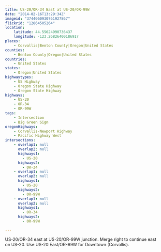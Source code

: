 ```yaml
---
title: US-20/OR-34 East at US-20/OR-99W
date: "2014-02-16T13:29:34Z"
imageid: "3744060930761927867"
flickrid: "12864505264"
location:
    latitude: 44.55624990736437
    longitude: -123.26826400186917
places:
    - Corvallis|Benton County|Oregon|United States
counties:
    - Benton County|Oregon|United States
countries:
    - United States
states:
    - Oregon|United States
highwaytypes:
    - US Highway
    - Oregon State Highway
    - Oregon State Highway
highways:
    - US-20
    - OR-34
    - OR-99W
tags:
    - Intersection
    - Big Green Sign
oregonHighways:
    - Corvallis-Newport Highway
    - Pacific Highway West
intersections:
    - overlap1: null
      overlap2: null
      highways1:
        - US-20
      highways2:
        - OR-34
    - overlap1: null
      overlap2: null
      highways1:
        - US-20
      highways2:
        - OR-99W
    - overlap1: null
      overlap2: null
      highways1:
        - OR-34
      highways2:
        - OR-99W

---
```

US-20/OR-34 east at US-20/OR-99W junction.  Merge right to continue east on US-20.  Use US-20 East/OR-99W for Downtown (Corvallis).